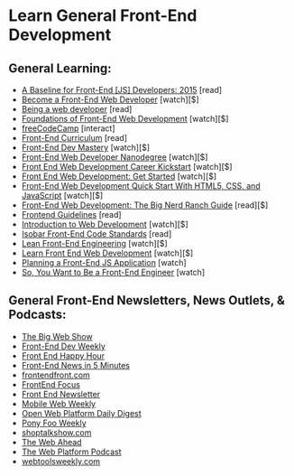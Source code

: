 # Learn General Front-End Development

## General Learning:

* [A Baseline for Front-End [JS] Developers: 2015](http://rmurphey.com/blog/2015/03/23/a-baseline-for-front-end-developers-2015/) [read]
* [Become a Front-End Web Developer](https://www.lynda.com/learning-paths/Web/become-a-front-end-web-developer) [watch][$]
* [Being a web developer](http://www.yellowshoe.com.au/standards) [read]
* [Foundations of Front-End Web Development](https://www.udemy.com/foundations-of-front-end-development/) [watch][$]
* [freeCodeCamp](http://freecodecamp.com/) [interact]
* [Front-End Curriculum](https://gist.github.com/stevekinney/03027e71aac341af14a2) [read]
* [Front-End Dev Mastery](https://mijingo.com/products/bundles/front-end-dev-mastery/) [watch][$]
* [Front-End Web Developer Nanodegree](https://www.udacity.com/course/front-end-web-developer-nanodegree--nd001) [watch][$]
* [Front End Web Development Career Kickstart](http://www.pluralsight.com/courses/front-end-web-development-career-kickstart) [watch][$]
* [Front End Web Development: Get Started](http://www.pluralsight.com/courses/front-end-web-development-get-started) [watch][$]
* [Front-End Web Development Quick Start With HTML5, CSS, and JavaScript](http://www.pluralsight.com/courses/front-end-web-app-html5-javascript-css) [watch][$]
* [Front-End Web Development: The Big Nerd Ranch Guide](https://www.amazon.com/Front-End-Web-Development-Ranch-Guide/dp/0134433947/?&_encoding=UTF8&tag=frontend-handbook-20&linkCode=ur2&linkId=06802d4e42ca55b03294779c960d0826&camp=1789&creative=9325) [read][$]
* [Frontend Guidelines](https://github.com/bendc/frontend-guidelines) [read]
* [Introduction to Web Development](https://frontendmasters.com/courses/web-development/) [watch][$]
* [Isobar Front-End Code Standards](http://isobar-idev.github.io/code-standards/) [read]
* [Lean Front-End Engineering](https://frontendmasters.com/courses/lean-front-end-engineering/) [watch][$]
* [Learn Front End Web Development](https://teamtreehouse.com/tracks/front-end-web-development) [watch][$]
* [Planning a Front-End JS Application](https://www.youtube.com/watch?v=q4zEGkjTBFA) [watch]
* [So, You Want to Be a Front-End Engineer](https://www.youtube.com/watch?v=Lsg84NtJbmI) [watch]

## General Front-End Newsletters, News Outlets, &amp; Podcasts:

* [The Big Web Show](http://5by5.tv/bigwebshow)
* [Front-End Dev Weekly](http://frontenddevweekly.com/)
* [Front End Happy Hour](http://frontendhappyhour.com/)
* [Front-End News in 5 Minutes](https://frontendfive.codeschool.com/)
* [frontendfront.com](http://frontendfront.com/)
* [FrontEnd Focus](http://frontendfocus.co/)
* [Front End Newsletter](http://frontendnewsletter.com/)
* [Mobile Web Weekly](http://mobilewebweekly.co/)
* [Open Web Platform Daily Digest](http://webplatformdaily.org/)
* [Pony Foo Weekly](https://ponyfoo.com/weekly)
* [shoptalkshow.com](http://shoptalkshow.com/)
* [The Web Ahead](http://thewebahead.net/)
* [The Web Platform Podcast](http://thewebplatform.libsyn.com/)
* [webtoolsweekly.com](http://webtoolsweekly.com/)




















 






